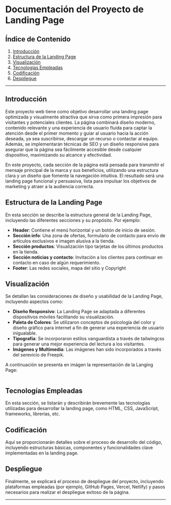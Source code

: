 # Documentación del Proyecto de Landing Page

## Índice de Contenido
1. [Introducción](#introducción)
2. [Estructura de la Landing Page](#estructura-de-la-landing-page)
3. [Visualización](#visualización)
4. [Tecnologías Empleadas](#tecnologías-empleadas)
5. [Codificación](#codificación)
6. [Despliegue](#despliegue)

---

## Introducción
Este proyecto web tiene como objetivo desarrollar una landing page optimizada y visualmente atractiva que sirva como primera impresión para visitantes y potenciales clientes. La página combinará diseño moderno, contenido relevante y una experiencia de usuario fluida para captar la atención desde el primer momento y guiar al usuario hacia la acción deseada, ya sea suscribirse, descargar un recurso o contactar al equipo. Además, se implementarán técnicas de SEO y un diseño responsive para asegurar que la página sea fácilmente accesible desde cualquier dispositivo, maximizando su alcance y efectividad.

En este proyecto, cada sección de la página está pensada para transmitir el mensaje principal de la marca y sus beneficios, utilizando una estructura clara y un diseño que fomente la navegación intuitiva. El resultado será una landing page funcional y persuasiva, lista para impulsar los objetivos de marketing y atraer a la audiencia correcta.

## Estructura de la Landing Page
En esta sección se describe la estructura general de la Landing Page, incluyendo las diferentes secciones y su propósito. Por ejemplo:

- **Header**: Contiene el menú horizontal y un botón de inicio de sesión.
- **Sección info**: Una zona de ofertas, formulario de contacto para envío de artículos exclusivos e imagen alusiva a la tienda.
- **Sección productos**: Visualización tipo tarjetas de los últimos productos en la tienda.
- **Sección noticias y contacto**: Invitación a los clientes para continuar en contacto en caso de algún requerimiento.
- **Footer**: Las redes sociales, mapa del sitio  y Copyright


## Visualización
Se detallan las consideraciones de diseño y usabilidad de la Landing Page, incluyendo aspectos como:

- **Diseño Responsivo**: La Landing Page se adaptada a diferentes dispositivos móviles facilitando su visualización.
- **Paleta de Colores**: Se utilizaron conceptos de psicología del color y diseño gráfico para internet a fin de generar una experiencia de usuario inigualable.
- **Tipografía**: Se incorporaron estilos vanguardista a través de tailwingcss para generar una mejor experiencia del lectura a los visitantes.
- **Imágenes y Multimedia**: Las imágenes han sido incorporados a través del serevicio de Freepik.

A continuación se presenta en imágen la representación de la Langing Page:

![]()

## Tecnologías Empleadas
En esta sección, se listarán y describirán brevemente las tecnologías utilizadas para desarrollar la landing page, como HTML, CSS, JavaScript, frameworks, librerías, etc.

## Codificación
Aquí se proporcionarán detalles sobre el proceso de desarrollo del código, incluyendo estructuras básicas, componentes y funcionalidades clave implementadas en la landing page.

## Despliegue
Finalmente, se explicará el proceso de despliegue del proyecto, incluyendo plataformas empleadas (por ejemplo, GitHub Pages, Vercel, Netlify) y pasos necesarios para realizar el despliegue exitoso de la página.

---

